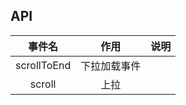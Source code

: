 
## API

|事件名| 作用|说明|
|:-------:|:---------------:|:---------------:|
|scrollToEnd | 下拉加载事件 |
| scroll|上拉|